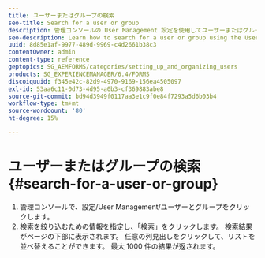 ```yaml
---
title: ユーザーまたはグループの検索
seo-title: Search for a user or group
description: 管理コンソールの User Management 設定を使用してユーザーまたはグループを検索する方法について説明します。
seo-description: Learn how to search for a user or group using the User Management settings in the administration console.
uuid: 8d85e1af-9977-489d-9969-c4d2661b38c3
contentOwner: admin
content-type: reference
geptopics: SG_AEMFORMS/categories/setting_up_and_organizing_users
products: SG_EXPERIENCEMANAGER/6.4/FORMS
discoiquuid: f345e42c-82d9-4970-9169-156ea4505097
exl-id: 53aa6c11-0d73-4d95-a0b3-cf369883abe8
source-git-commit: bd94d3949f0117aa3e1c9f0e84f7293a5d6b03b4
workflow-type: tm+mt
source-wordcount: '80'
ht-degree: 15%

---
```


# ユーザーまたはグループの検索 {#search-for-a-user-or-group}

1. 管理コンソールで、設定/User Management/ユーザーとグループをクリックします。
1. 検索を絞り込むための情報を指定し、「検索」をクリックします。 検索結果がページの下部に表示されます。 任意の列見出しをクリックして、リストを並べ替えることができます。 最大 1000 件の結果が返されます。

